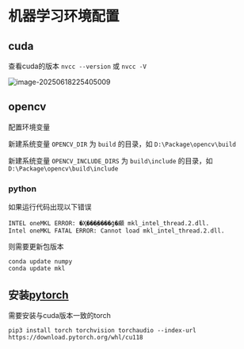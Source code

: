 # 机器学习环境配置

## cuda

查看cuda的版本 `nvcc --version` 或 `nvcc -V`

![image-20250618225405009](images/image-20250618225405009.png)



## opencv

配置环境变量

新建系统变量 `OPENCV_DIR` 为 `build` 的目录，如 `D:\Package\opencv\build`

新建系统变量 `OPENCV_INCLUDE_DIRS` 为 `build\include` 的目录，如 `D:\Package\opencv\build\include`

### python

如果运行代码出现以下错误

```
INTEL oneMKL ERROR: �Ҳ���ָ����ģ�顣 mkl_intel_thread.2.dll.
Intel oneMKL FATAL ERROR: Cannot load mkl_intel_thread.2.dll.
```

则需要更新包版本

```
conda update numpy
conda update mkl
```



## 安装[pytorch](https://pytorch.org/)

需要安装与cuda版本一致的torch

``````
pip3 install torch torchvision torchaudio --index-url https://download.pytorch.org/whl/cu118
``````



